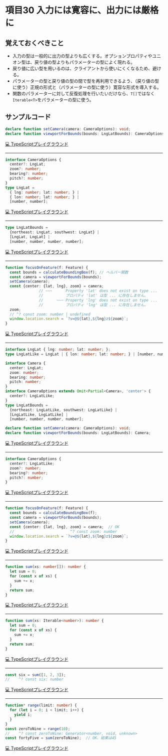 # 項目30  入力には寛容に、出力には厳格に

## 覚えておくべきこと

* 入力の型は一般的に出力の型よりも広くする。オプションプロパティやユニオン型は、戻り値の型よりもパラメーターの型によく現れる。
* 戻り値に広い型を用いるのは、クライアントから使いにくくなるため、避ける。
* パラメーターの型と戻り値の型の間で型を再利用できるよう、（戻り値の型に使う）正規の形式と（パラメーターの型に使う）寛容な形式を導入する。
* 関数のパラメーターに対して反復処理を行いたいだけなら、`T[]`ではなく`Iterable<T>`をパラメーターの型に使う。

## サンプルコード

```ts
declare function setCamera(camera: CameraOptions): void;
declare function viewportForBounds(bounds: LngLatBounds): CameraOptions;
```

[💻 TypeScriptプレイグラウンド](https://www.typescriptlang.org/ja/play/?ts=5.8.2#code/CYUwxgNghgTiAEAzArgOzAFwJYHtXwGcQMBhKAWxBigAowKqoAueMy6geQAds8CBKFgDccWYAG4AUKEiwEKdL3xCsIAO5ccMDADEtAIRxpgBGgCMjqEywAyqAOY2oGQ8YEs2jbkoLigA)

----

```ts
interface CameraOptions {
  center?: LngLat;
  zoom?: number;
  bearing?: number;
  pitch?: number;
}
type LngLat =
  { lng: number; lat: number; } |
  { lon: number; lat: number; } |
  [number, number];
```

[💻 TypeScriptプレイグラウンド](https://www.typescriptlang.org/ja/play/?ts=5.8.2#code/JYOwLgpgTgZghgYwgAgMJwLbTgeQA5jAD2IAzsgN4BQyyS40A-AFzIAyIA5m3GANw1kALyJEMLZCACuGAEbQBteXCihOE6XIWC8wMAgAWGmfKgCAvlTABPPCg7deyALyCKyADZdWm030+8PiYKyObIAD5uniRBWmYBYLF+oRGCANq+0AA0ksFQALp8QA)

----

```ts
type LngLatBounds =
  {northeast: LngLat, southwest: LngLat} |
  [LngLat, LngLat] |
  [number, number, number, number];
```

[💻 TypeScriptプレイグラウンド](https://www.typescriptlang.org/ja/play/?ts=5.8.2#code/C4TwDgpgBAMgdgcxgQ2AIQPYFc4BMDOUAvAFBRQDecGATsABYTL7ABcsiKwANFPtgwDuEFu3hJUAXygAfMlADa4rr2WoAurPkK4WALYAjCDV67Dx0-qMmoZ6+oDcQA)

----

```ts
function focusOnFeature(f: Feature) {
  const bounds = calculateBoundingBox(f); // ヘルパー関数
  const camera = viewportForBounds(bounds);
  setCamera(camera);
  const {center: {lat, lng}, zoom} = camera;
               // ~~~      Property 'lat' does not exist on type ...
               //          プロパティ 'lat' は型 ... に存在しません。
               //      ~~~ Property 'lng' does not exist on type ...
               //          プロパティ 'lng' は型 ... に存在しません。
  zoom;
  // ^? const zoom: number | undefined
  window.location.search = `?v=@${lat},${lng}z${zoom}`;
}
```

[💻 TypeScriptプレイグラウンド](https://www.typescriptlang.org/ja/play/?ts=5.8.2#code/GYVwdgxgLglg9mABMOEQGcDyYBiBTAQyhACc8AKYALkXyNLwEpEBvAKEUQgXSkQCM44ACbpEAXi4EANmmlE8AISFhhMMAHNlAD0qMA3IgD0RxIA2GQNcMgRYZAPwyAi1MAOphy48+EAgFs8JAhMQA3GDwAdwAHOBIoHAjlEXRyQTiDZ3Q8KABhT28CcncvH2TObjBeVgg8MChvGhZ5KAAaRGlNAF9GgC84OA8Wvzzs-WdOYZGRk0QAPynRxAAFEjhQ7ygAT0QAcjr1xGE4PDEwOD48bRhShERVpcQAOjuhmZnxx85AdYZAW4YrQDGGQGKGDa3EIB7BkA0eq3O6IQDWDIANbUAFOqAdQZAH4MgG0GQDJDIAgBgeL2GzxGUwmcwWS0ia02mm2u32iEOx1O5yQVzwYJumKxxlMWI+3z+pI02xBTMhsMRqIxnE63UGnHGAD0APwuEp8cUeGhgEAefjeRAAH0QIjwwHUeGEzmC6l2wRu0lQRHgYBuqQIJAgAAs-AADWX+cQAAQAJLUiG0A80NC12gHlS13YMWkA)

----

```ts
interface LngLat { lng: number; lat: number; };
type LngLatLike = LngLat | { lon: number; lat: number; } | [number, number];

interface Camera {
  center: LngLat;
  zoom: number;
  bearing: number;
  pitch: number;
}
interface CameraOptions extends Omit<Partial<Camera>, 'center'> {
  center?: LngLatLike;
}
type LngLatBounds =
  {northeast: LngLatLike, southwest: LngLatLike} |
  [LngLatLike, LngLatLike] |
  [number, number, number, number];

declare function setCamera(camera: CameraOptions): void;
declare function viewportForBounds(bounds: LngLatBounds): Camera;
```

[💻 TypeScriptプレイグラウンド](https://www.typescriptlang.org/ja/play/?ts=5.8.2#code/JYOwLgpgTgZghgYwgAgDIgOarmZBvZAG0wC5kQBXAWwCNoBuInMy2h5AX3oCgwBPAA4p0WHKmABrFAF40mbLgA++IgHsQLanSiNCzclvYdkygNqttAGgNsoAXR7dQkWIhQBhOFWhx83ZMhI4NBkIgo8AQBeqqpUmrYRyHRwUKAY8dqJAsBgCAAWGQzcHE7BrkjInt5QcADyAmDA6gDOyBAAHpAgACattVQ5ADwACimNcISDVT4AfNYA5EEu8zN+AUvQAPyh8mKSEDwl-EJyomAAQqoUPa3S-vggqlBgeRBwzWA7Z+JS1s1XLwA7hAPl8FD8IMZFPdTGE9r9TuD9nYTDCLNBrOioJjDNibNoHNxuN0IAg9FAUDBrghGupkM0IGBpjUABQILw+MjMuoNJogZoASjIADdVMBujwSWSUpTqbSQMhhcAIICBE8wAAxJ6Xa69Fk0K43ME4HU3IWVDk1ehAA)

----

```ts
interface CameraOptions {
  center?: LngLatLike;
  zoom?: number;
  bearing?: number;
  pitch?: number;
}
```

[💻 TypeScriptプレイグラウンド](https://www.typescriptlang.org/ja/play/?ts=5.8.2#code/JYOwLgpgTgZghgYwgAgMJwLbTgeQA5jAD2IAzsgN4BQyyS40A-AFzIAyIA5m3GG8AGsIAbhrIAXkSIYWyEAFcMAI2ijaKuFFCdZC5arF5gYBAAtdilVFEBfIA)

----

```ts
function focusOnFeature(f: Feature) {
  const bounds = calculateBoundingBox(f);
  const camera = viewportForBounds(bounds);
  setCamera(camera);
  const {center: {lat, lng}, zoom} = camera;  // OK
  //                         ^? const zoom: number
  window.location.search = `?v=@${lat},${lng}z${zoom}`;
}
```

[💻 TypeScriptプレイグラウンド](https://www.typescriptlang.org/ja/play/?ts=5.8.2#code/GYVwdgxgLglg9mABMOEQGcDyYBiBTAQyhACc8AKYALkXyNLwEpEBvAKEUQgXSkQCM44ACbpEAXi4EANmmlE8AISFhhMMAHNlAD0qMA3By48+EAgFs8JAhMQA3GHgDuABzgkoOd8pHpyg3wMjdDwoAGELKwJyM0trIM5uMF5WCDwwKCsaFnkoABpEaU0AXwKALzg4c2LbWKj9TgB6RsRMAGkjZs5unt6+3oA9AH5jZL4KqpowEHN+KyMndWE4JwA6aVQieDBVkIISCAALWwADIbtxAAEAEhyiUtuijWKy24nqk8NioA)

----

```ts
function sum(xs: number[]): number {
  let sum = 0;
  for (const x of xs) {
    sum += x;
  }
  return sum;
}
```

[💻 TypeScriptプレイグラウンド](https://www.typescriptlang.org/ja/play/?ts=5.8.2#code/GYVwdgxgLglg9mABAZxAWwBQA9kC5FjoBGApgE4DaAugJT6FqlmIDeAUIogDYlQrqIAvIgAMAbg6JgcZhggJkfLIjjBEOGq0mdUaRAGphWCZwC+ksrxBkkuiaaA)

----

```ts
function sum(xs: Iterable<number>): number {
  let sum = 0;
  for (const x of xs) {
    sum += x;
  }
  return sum;
}
```

[💻 TypeScriptプレイグラウンド](https://www.typescriptlang.org/ja/play/?ts=5.8.2#code/GYVwdgxgLglg9mABAZxAWwBQA9kC5ECSUApgE4CGARgDbEA8Y6lZAfAJT6NrOmIDeAKESJaUFOkQBeRAAYA3EMTA4vDBATIxWRHGCIcbfouGo0iANTSsC4QF9FpYlBCkkphbaA)

----

```ts
const six = sum([1, 2, 3]);
//    ^? const six: number
```

[💻 TypeScriptプレイグラウンド](https://www.typescriptlang.org/ja/play/?ts=5.8.2#code/MYewdgzgLgBBCWAPGBeOBXAtgCgNoEYAaGAJmIGYBdASgG4AoAekZlZgD0B+GUSWBRAC4YYLACMApgCcgA)

----

```ts
function* range(limit: number) {
  for (let i = 0; i < limit; i++) {
    yield i;
  }
}
const zeroToNine = range(10);
//    ^? const zeroToNine: Generator<number, void, unknown>
const fortyFive = sum(zeroToNine);  // OK、結果は45
```

[💻 TypeScriptプレイグラウンド](https://www.typescriptlang.org/ja/play/?ts=5.8.2#code/GYVwdgxgLglg9mAVAAgE4EMwHMCmAKAGxgFsYoAuZMEYgIx1QEpkBvAKGWWDlWUJyjIYyALzIADAG4hyADzIipKNJgBqVc3adOATxg4CAEyGSOyAL5tLEBAGdBALwZwAKnAByMMDlFpMuPABGcUZTAHow7WQAPQB+ZBswe2QnVFcPLxxKAHEcbwwoHllqOgYAGmQANzgYQwrwAGswOAB3MAA+NkTk7lQoHQAxGEqfMVsaPFT0z29QzgjkAHkAaUBABkAFX0Ac80B7BgAWAFYgA)
